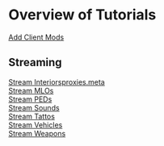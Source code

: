 # Overview of Tutorials

[Add Client Mods](add_client_mods.md)

## Streaming
[Stream Interiorsproxies.meta](stream_interiorsproxies.meta.md)<br>
[Stream MLOs](stream_mlos.md)<br>
[Stream PEDs](stream_peds.md)<br>
[Stream Sounds](stream_sounds.md)<br>
[Stream Tattos](stream_tattoos.md)<br>
[Stream Vehicles](stream_vehicles.md)<br>
[Stream Weapons](stream_weapons.md)<br>
